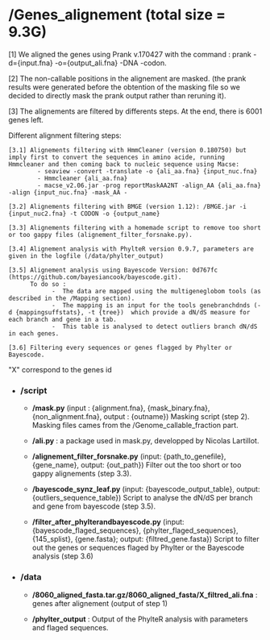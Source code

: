 # /Genes_alignement (total size = 9.3G)

[1] We aligned the genes using Prank v.170427 with the command : prank -d={input.fna} -o={output_ali.fna} -DNA -codon. 

[2] The non-callable positions in the alignement are masked. (the prank results were generated before the obtention of the masking file so we decided to directly mask the prank output rather than reruning it).

[3] The alignements are filtered by differents steps.
At the end, there is 6001 genes left.

Different alignment filtering steps:

   	[3.1] Alignements filtering with HmmCleaner (version 0.180750) but imply first to convert the sequences in amino acide, running Hmmcleaner and then coming back to nucleic sequence using Macse:
    		- seaview -convert -translate -o {ali_aa.fna} {input_nuc.fna}
        	- Hmmcleaner {ali_aa.fna}
        	- macse_v2.06.jar -prog reportMaskAA2NT -align_AA {ali_aa.fna} -align {input_nuc.fna} -mask_AA -
 
   	[3.2] Alignements filtering with BMGE (version 1.12): /BMGE.jar -i {input_nuc2.fna} -t CODON -o {output_name}

   	[3.3] Alignements filtering with a homemade script to remove too short or too gappy files (alignement_filter_forsnake.py).

   	[3.4] Alignement analysis with PhylteR version 0.9.7, parameters are given in the logfile (/data/phylter_output)

   	[3.5] Alignement analysis using Bayescode Version: 0d767fc (https://github.com/bayesiancook/bayescode.git).
 	      To do so :
                -  The data are mapped using the multigeneglobom tools (as described in the /Mapping section). 
                -  The mapping is an input for the tools genebranchdnds (-d {mappingsuffstats}, -t {tree})  which provide a dN/dS measure for each branch and gene in a tab.
                -  This table is analysed to detect outliers branch dN/dS in each genes.

   	[3.6] Filtering every sequences or genes flagged by Phylter or Bayescode.

"X" correspond to the genes id

- ### **/script**

	- **/mask.py** (input : {alignment.fna}, {mask_binary.fna}, {non_alignment.fna}, output : {outname})
   	Masking script (step 2). Masking files cames from the /Genome_callable_fraction part.

	- **/ali.py** : a package used in mask.py, developped by Nicolas Lartillot.

	- **/alignement_filter_forsnake.py** (input: {path_to_genefile}, {gene_name}, output: {out_path})
   	Filter out the too short or too gappy alignements (step 3.3).

	- **/bayescode_synz_leaf.py** (input: {bayescode_output_table}, output: {outliers_sequence_table})
  	Script to analyse the dN/dS per branch and gene from bayescode (step 3.5). 

	- **/filter_after_phylterandbayescode.py** (input: {bayescode_flaged_sequences}, {phylter_flaged_sequences}, {145_splist}, {gene.fasta}; output: {filtred_gene.fasta})
  	Script to filter out the genes or sequences flaged by Phylter or the Bayescode analysis (step 3.6) 

- ### **/data**

	- **/8060_aligned_fasta.tar.gz/8060_aligned_fasta/X_filtred_ali.fna** : genes after alignement (output of step 1)

	- **/phylter_output** : Output of the PhylteR analysis with parameters and flaged sequences.

